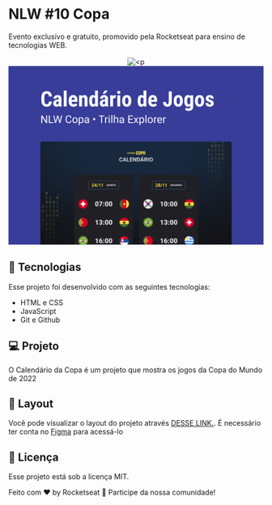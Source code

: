 <h1 aling="center"> NLW #10 Copa </h1>

<p aling="center">
Evento exclusivo e gratuito, promovido pela Rocketseat para ensino de tecnologias WEB.
</p>

<p align="center">
 <img alt=
<p align="center">
  <img alt="calendario da copa" src=".github/preview.png" widht="100%">
</p>

## 🚀 Tecnologias
Esse projeto foi desenvolvido com as seguintes tecnologias:

- HTML e CSS
- JavaScript
- Git e Github 

## 💻 Projeto
O Calendário da Copa é um projeto que mostra os jogos da Copa do Mundo de 2022

## 🔖 Layout
Você pode visualizar o layout do projeto através [DESSE LINK.](https://www.figma.com/file/UYH7tD7LJcqaYr6hbzTL9v/Calend%C3%A1rio-de-Jogos-(Community)?node-id=301%3A1812). É necessário ter conta no [Figma](https://figma.com) para acessá-lo

## :memo: Licença
Esse projeto está sob a licença MIT.

Feito com ♥ by Rocketseat 👋 Participe da nossa comunidade!